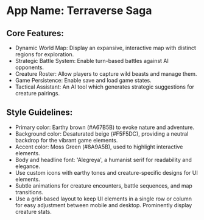# **App Name**: Terraverse Saga

## Core Features:

- Dynamic World Map: Display an expansive, interactive map with distinct regions for exploration.
- Strategic Battle System: Enable turn-based battles against AI opponents.
- Creature Roster: Allow players to capture wild beasts and manage them.
- Game Persistence: Enable save and load game states.
- Tactical Assistant: An AI tool which generates strategic suggestions for creature pairings.

## Style Guidelines:

- Primary color: Earthy brown (#A67B5B) to evoke nature and adventure.
- Background color: Desaturated beige (#F5F5DC), providing a neutral backdrop for the vibrant game elements.
- Accent color: Moss Green (#8A9A5B), used to highlight interactive elements.
- Body and headline font: 'Alegreya', a humanist serif for readability and elegance.
- Use custom icons with earthy tones and creature-specific designs for UI elements.
- Subtle animations for creature encounters, battle sequences, and map transitions.
- Use a grid-based layout to keep UI elements in a single row or column for easy adjustment between mobile and desktop. Prominently display creature stats.